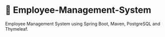 # 🔧 Employee-Management-System

Employee Management System using Spring Boot, Maven, PostgreSQL and Thymeleaf.
